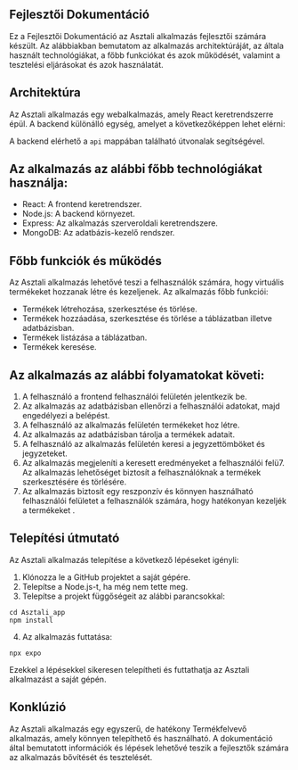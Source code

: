 
## Fejlesztői Dokumentáció

Ez a Fejlesztői Dokumentáció az Asztali alkalmazás fejlesztői számára készült. Az alábbiakban bemutatom az alkalmazás architektúráját, az általa használt technológiákat, a főbb funkciókat és azok működését, valamint a tesztelési eljárásokat és azok használatát.

## Architektúra

Az Asztali alkalmazás egy webalkalmazás, amely React keretrendszerre épül. A  backend különálló egység, amelyet a következőképpen lehet elérni:

A backend elérhető a `api` mappában található útvonalak segítségével.

## Az alkalmazás az alábbi főbb technológiákat használja:

- React: A frontend keretrendszer.
- Node.js: A backend környezet.
- Express: Az alkalmazás szerveroldali keretrendszere.
- MongoDB: Az adatbázis-kezelő rendszer.

## Főbb funkciók és működés

Az Asztali alkalmazás lehetővé teszi a felhasználók számára, hogy virtuális termékeket hozzanak létre és kezeljenek. Az alkalmazás főbb funkciói:

- Termékek létrehozása, szerkesztése és törlése.
- Termékek hozzáadása, szerkesztése és törlése a táblázatban illetve adatbázisban.
- Termékek listázása a táblázatban.
- Termékek keresése.

## Az alkalmazás az alábbi folyamatokat követi:

1. A felhasználó a frontend felhasználói felületén jelentkezik be.
2. Az alkalmazás az adatbázisban ellenőrzi a felhasználói adatokat, majd engedélyezi a belépést.
3. A felhasználó az alkalmazás felületén termékeket hoz létre.
4. Az alkalmazás az adatbázisban tárolja a termékek adatait.
5. A felhasználó az alkalmazás felületén keresi a jegyzettömböket és jegyzeteket.
6. Az alkalmazás megjeleníti a keresett eredményeket a felhasználói felü7. Az alkalmazás lehetőséget biztosít a felhasználóknak a termékek szerkesztésére és törlésére.
7. Az alkalmazás biztosít egy reszponzív és könnyen használható felhasználói felületet a felhasználók számára, hogy hatékonyan kezeljék a termékeket .


## Telepítési útmutató

Az Asztali alkalmazás telepítése a következő lépéseket igényli:

1. Klónozza le a GitHub projektet a saját gépére.
2. Telepítse a Node.js-t, ha még nem tette meg.
3. Telepítse a projekt függőségeit az alábbi parancsokkal:

```
cd Asztali_app
npm install
```

4. Az alkalmazás futtatása:

```
npx expo
```

Ezekkel a lépésekkel sikeresen telepítheti és futtathatja az Asztali alkalmazást a saját gépén.

## Konklúzió

Az Asztali alkalmazás egy egyszerű, de hatékony Termékfelvevő alkalmazás, amely könnyen telepíthető és használható. A dokumentáció által bemutatott információk és lépések lehetővé teszik a fejlesztők számára az alkalmazás bővítését és tesztelését.